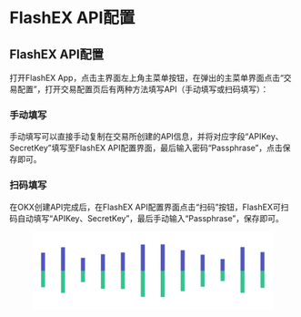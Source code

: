 # FlashEX API配置



## FlashEX API配置

打开FlashEX App，点击主界面左上角主菜单按钮，在弹出的主菜单界面点击“交易配置”，打开交易配置页后有两种方法填写API（手动填写或扫码填写）：

### 手动填写

手动填写可以直接手动复制在交易所创建的API信息，并将对应字段“APIKey、SecretKey”填写至FlashEX API配置界面，最后输入密码“Passphrase”，点击保存即可。

### 扫码填写

在OKX创建API完成后，在FlashEX API配置界面点击“扫码”按钮，FlashEX可扫码自动填写“APIKey、SecretKey”，最后手动输入“Passphrase”，保存即可。

<figure><img src="../../.gitbook/assets/Pagination (2).png" alt=""><figcaption></figcaption></figure>
